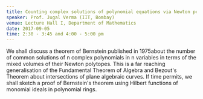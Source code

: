 ```yaml
---
title: Counting complex solutions of polynomial equations via Newton polytopes
speaker: Prof. Jugal Verma (IIT, Bombay)
venue: Lecture Hall I, Department of Mathematics
date: 2017-09-05
time: 2:30 - 3:45 and 4:00 - 5:00 pm
---
```

We shall discuss a theorem of Bernstein published in
1975about the number of common solutions of n complex polynomials in n
variables in terms of the mixed volumes of their Newton polytopes.
This is a far reaching generalisation of the Fundamental Theorem of
Algebra and Bezout's Theorem about intersections of plane algebraic
curves. If time permits, we shall sketch a proof of Bernstein's theorem
using Hilbert functions of monomial ideals in polynomial rings.
